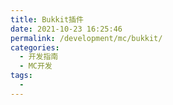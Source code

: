 ```yaml
---
title: Bukkit插件
date: 2021-10-23 16:25:46
permalink: /development/mc/bukkit/
categories:
  - 开发指南
  - MC开发
tags:
  - 
---
```


